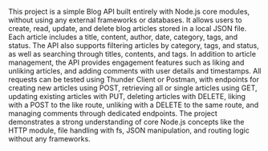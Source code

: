 This project is a simple Blog API built entirely with Node.js core modules, without using any external frameworks or databases. It allows users to create, read, update, and delete blog articles stored in a local JSON file. Each article includes a title, content, author, date, category, tags, and status. The API also supports filtering articles by category, tags, and status, as well as searching through titles, contents, and tags. In addition to article management, the API provides engagement features such as liking and unliking articles, and adding comments with user details and timestamps. All requests can be tested using Thunder Client or Postman, with endpoints for creating new articles using POST, retrieving all or single articles using GET, updating existing articles with PUT, deleting articles with DELETE, liking with a POST to the like route, unliking with a DELETE to the same route, and managing comments through dedicated endpoints. The project demonstrates a strong understanding of core Node.js concepts like the HTTP module, file handling with fs, JSON manipulation, and routing logic without any frameworks.